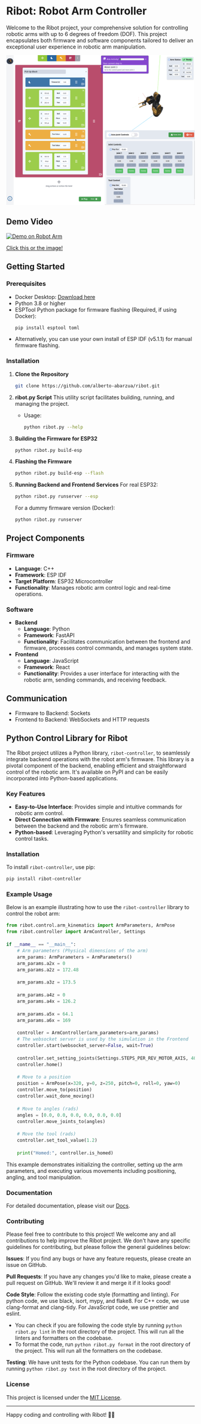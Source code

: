 # Ribot: Robot Arm Controller

Welcome to the Ribot project, your comprehensive solution for controlling robotic arms with up to 6 degrees of freedom (DOF). This project encapsulates both firmware and software components tailored to deliver an exceptional user experience in robotic arm manipulation.

![Ribot](./arm_docs/static/img/general_page.gif)

## Demo Video

[![Demo on Robot Arm](https://img.youtube.com/vi/HM4zTVW9VRM/0.jpg)](https://www.youtube.com/watch?v=HM4zTVW9VRM)

[Click this or the image!](https://youtu.be/HM4zTVW9VRM)

## Getting Started

### Prerequisites
- Docker Desktop: [Download here](https://www.docker.com/products/docker-desktop/)
- Python 3.8 or higher
- ESPTool Python package for firmware flashing (Required, if using Docker):
  ```bash
  pip install esptool toml
  ```
- Alternatively, you can use your own install of ESP IDF (v5.1.1) for manual firmware flashing.

### Installation

1. **Clone the Repository**
   ```bash
   git clone https://github.com/alberto-abarzua/ribot.git
   ```

2. **ribot.py Script**
   This utility script facilitates building, running, and managing the project.
   - Usage: 
     ```bash
     python ribot.py --help
     ```

3. **Building the Firmware for ESP32**
   ```bash
   python ribot.py build-esp
   ```

4. **Flashing the Firmware**
   ```bash
   python ribot.py build-esp --flash
   ```

5. **Running Backend and Frontend Services**
   For real ESP32:
   ```bash
   python ribot.py runserver --esp
   ```
   For a dummy firmware version (Docker):
   ```bash
   python ribot.py runserver
   ```

## Project Components

### Firmware
- **Language**: C++
- **Framework**: ESP IDF
- **Target Platform**: ESP32 Microcontroller
- **Functionality**: Manages robotic arm control logic and real-time operations.

### Software
- **Backend**
  - **Language**: Python
  - **Framework**: FastAPI
  - **Functionality**: Facilitates communication between the frontend and firmware, processes control commands, and manages system state.
- **Frontend**
  - **Language**: JavaScript
  - **Framework**: React
  - **Functionality**: Provides a user interface for interacting with the robotic arm, sending commands, and receiving feedback.

## Communication
- Firmware to Backend: Sockets
- Frontend to Backend: WebSockets and HTTP requests

## Python Control Library for Ribot

The Ribot project utilizes a Python library, `ribot-controller`, to seamlessly integrate backend operations with the robot arm's firmware. This library is a pivotal component of the backend, enabling efficient and straightforward control of the robotic arm. It's available on PyPI and can be easily incorporated into Python-based applications.

### Key Features
- **Easy-to-Use Interface**: Provides simple and intuitive commands for robotic arm control.
- **Direct Connection with Firmware**: Ensures seamless communication between the backend and the robotic arm's firmware.
- **Python-based**: Leveraging Python's versatility and simplicity for robotic control tasks.

### Installation
To install `ribot-controller`, use pip:
```bash
pip install ribot-controller
```

### Example Usage
Below is an example illustrating how to use the `ribot-controller` library to control the robot arm:

```python
from ribot.control.arm_kinematics import ArmParameters, ArmPose
from ribot.controller import ArmController, Settings

if __name__ == "__main__":
    # Arm parameters (Physical dimensions of the arm)
    arm_params: ArmParameters = ArmParameters()
    arm_params.a2x = 0
    arm_params.a2z = 172.48

    arm_params.a3z = 173.5

    arm_params.a4z = 0
    arm_params.a4x = 126.2

    arm_params.a5x = 64.1
    arm_params.a6x = 169

    controller = ArmController(arm_parameters=arm_params)
    # The websocket server is used by the simulation in the Frontend
    controller.start(websocket_server=False, wait=True)

    controller.set_setting_joints(Settings.STEPS_PER_REV_MOTOR_AXIS, 400)
    controller.home()

    # Move to a position
    position = ArmPose(x=320, y=0, z=250, pitch=0, roll=0, yaw=0)
    controller.move_to(position)
    controller.wait_done_moving()

    # Move to angles (rads)
    angles = [0.0, 0.0, 0.0, 0.0, 0.0, 0.0]
    controller.move_joints_to(angles)

    # Move the tool (rads)
    controller.set_tool_value(1.2)

    print("Homed:", controller.is_homed)
```

This example demonstrates initializing the controller, setting up the arm parameters, and executing various movements including positioning, angling, and tool manipulation.

### Documentation
For detailed documentation, please visit our [Docs](https://ribot.dev).

### Contributing

Please feel free to contribute to this project! We welcome any and all contributions to help improve the Ribot project. We don't have any specific guidelines for contributing, but please follow the general guidelines below:

**Issues**: If you find any bugs or have any feature requests, please create an issue on GitHub.

**Pull Requests**: If you have any changes you'd like to make, please create a pull request on GitHub. We'll review it and merge it if it looks good!

**Code Style**: Follow the existing code style (formatting and linting). For python code, we use black, isort, mypy, and flake8. For C++ code, we use clang-format and clang-tidy. For JavaScript code, we use prettier and eslint.       
- You can check if you are following the code style by running `python ribot.py lint` in the root directory of the project. This will run all the linters and formatters on the codebase.
- To format the code, run `python ribot.py format` in the root directory of the project. This will run all the formatters on the codebase.

**Testing**: We have unit tests for the Python codebase. You can run them by running `python ribot.py test` in the root directory of the project.

### License
This project is licensed under the [MIT License](#).

---

Happy coding and controlling with Ribot! 🤖✨
